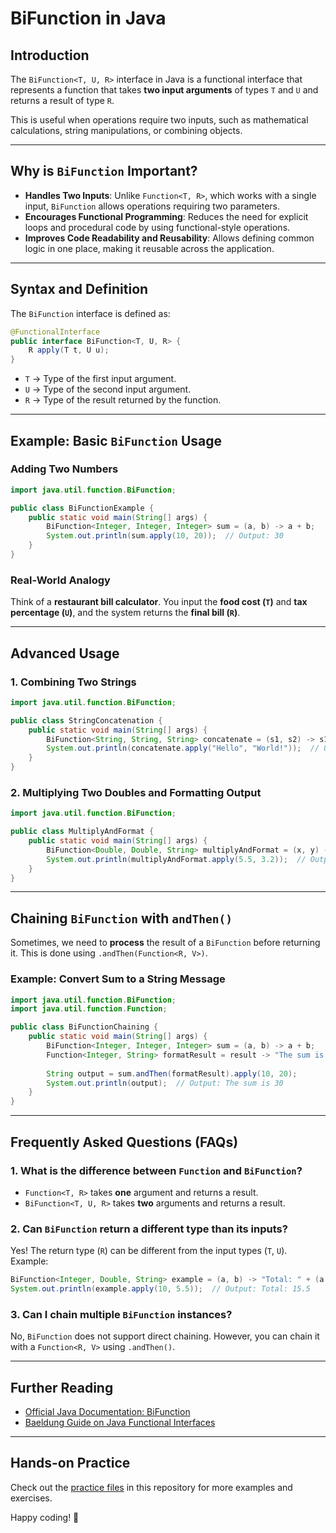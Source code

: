# BiFunction in Java

## Introduction
The `BiFunction<T, U, R>` interface in Java is a functional interface that represents a function that takes **two input arguments** of types `T` and `U` and returns a result of type `R`. 

This is useful when operations require two inputs, such as mathematical calculations, string manipulations, or combining objects.

---

## Why is `BiFunction` Important?
- **Handles Two Inputs**: Unlike `Function<T, R>`, which works with a single input, `BiFunction` allows operations requiring two parameters.
- **Encourages Functional Programming**: Reduces the need for explicit loops and procedural code by using functional-style operations.
- **Improves Code Readability and Reusability**: Allows defining common logic in one place, making it reusable across the application.

---

## Syntax and Definition
The `BiFunction` interface is defined as:

```java
@FunctionalInterface
public interface BiFunction<T, U, R> {
    R apply(T t, U u);
}
```

- `T` → Type of the first input argument.
- `U` → Type of the second input argument.
- `R` → Type of the result returned by the function.

---

## Example: Basic `BiFunction` Usage
### **Adding Two Numbers**
```java
import java.util.function.BiFunction;

public class BiFunctionExample {
    public static void main(String[] args) {
        BiFunction<Integer, Integer, Integer> sum = (a, b) -> a + b;
        System.out.println(sum.apply(10, 20));  // Output: 30
    }
}
```

### **Real-World Analogy**
Think of a **restaurant bill calculator**. You input the **food cost (`T`)** and **tax percentage (`U`)**, and the system returns the **final bill (`R`)**.

---

## Advanced Usage
### 1. **Combining Two Strings**
```java
import java.util.function.BiFunction;

public class StringConcatenation {
    public static void main(String[] args) {
        BiFunction<String, String, String> concatenate = (s1, s2) -> s1 + " " + s2;
        System.out.println(concatenate.apply("Hello", "World!"));  // Output: Hello World!
    }
}
```

### 2. **Multiplying Two Doubles and Formatting Output**
```java
import java.util.function.BiFunction;

public class MultiplyAndFormat {
    public static void main(String[] args) {
        BiFunction<Double, Double, String> multiplyAndFormat = (x, y) -> "Result: " + (x * y);
        System.out.println(multiplyAndFormat.apply(5.5, 3.2));  // Output: Result: 17.6
    }
}
```

---

## Chaining `BiFunction` with `andThen()`
Sometimes, we need to **process** the result of a `BiFunction` before returning it. This is done using `.andThen(Function<R, V>)`.

### **Example: Convert Sum to a String Message**
```java
import java.util.function.BiFunction;
import java.util.function.Function;

public class BiFunctionChaining {
    public static void main(String[] args) {
        BiFunction<Integer, Integer, Integer> sum = (a, b) -> a + b;
        Function<Integer, String> formatResult = result -> "The sum is " + result;
        
        String output = sum.andThen(formatResult).apply(10, 20);
        System.out.println(output);  // Output: The sum is 30
    }
}
```

---

## Frequently Asked Questions (FAQs)
### 1. What is the difference between `Function` and `BiFunction`?
- `Function<T, R>` takes **one** argument and returns a result.
- `BiFunction<T, U, R>` takes **two** arguments and returns a result.

### 2. Can `BiFunction` return a different type than its inputs?
Yes! The return type (`R`) can be different from the input types (`T`, `U`). Example:
```java
BiFunction<Integer, Double, String> example = (a, b) -> "Total: " + (a + b);
System.out.println(example.apply(10, 5.5));  // Output: Total: 15.5
```

### 3. Can I chain multiple `BiFunction` instances?
No, `BiFunction` does not support direct chaining. However, you can chain it with a `Function<R, V>` using `.andThen()`.

---

## Further Reading
- [Official Java Documentation: BiFunction](https://docs.oracle.com/javase/8/docs/api/java/util/function/BiFunction.html)
- [Baeldung Guide on Java Functional Interfaces](https://www.baeldung.com/java-8-functional-interfaces)

---

## Hands-on Practice
Check out the [practice files](./bifunction/) in this repository for more examples and exercises.

Happy coding! 🚀

